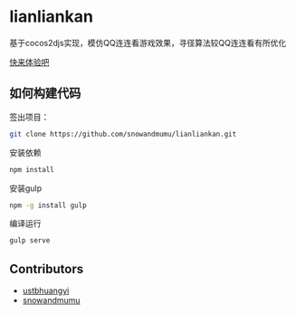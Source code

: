 # lianliankan
基于cocos2djs实现，模仿QQ连连看游戏效果，寻径算法较QQ连连看有所优化

[快来体验吧](http://snowandmumu.github.io/lianliankan/dest)

## 如何构建代码

签出项目：

```bash
git clone https://github.com/snowandmumu/lianliankan.git
```

安装依赖

```bash
npm install
```

安装gulp

```bash
npm -g install gulp
```

编译运行

```bash
gulp serve
```

## Contributors

- [ustbhuangyi](https://github.com/ustbhuangyi)
- [snowandmumu](https://github.com/snowandmumu)
